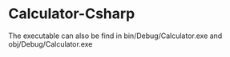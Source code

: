 # Calculator-Csharp

The executable can also be find in bin/Debug/Calculator.exe and obj/Debug/Calculator.exe
